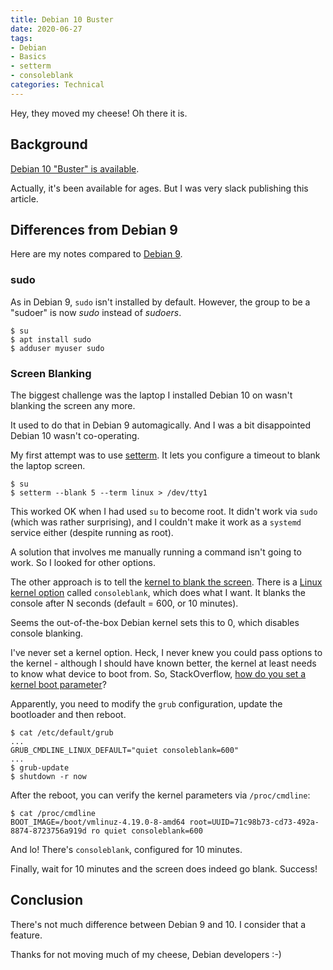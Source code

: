 ```yaml
---
title: Debian 10 Buster
date: 2020-06-27
tags:
- Debian
- Basics
- setterm
- consoleblank
categories: Technical
---
```


Hey, they moved my cheese! Oh there it is.

<!-- more --> 

## Background

[Debian 10 "Buster" is available](https://www.debian.org/News/2020/20200509).

Actually, it's been available for ages. But I was very slack publishing this article.

## Differences from Debian 9

Here are my notes compared to [Debian 9](/2018-12-16/Debian-9.5-Stretch-Basic-Installation.html).

### sudo

As in Debian 9, `sudo` isn't installed by default.
However, the group to be a "sudoer" is now *sudo* instead of *sudoers*.

```
$ su
$ apt install sudo
$ adduser myuser sudo
```

### Screen Blanking

The biggest challenge was the laptop I installed Debian 10 on wasn't blanking the screen any more.

It used to do that in Debian 9 automagically.
And I was a bit disappointed Debian 10 wasn't co-operating.

My first attempt was to use [setterm](https://unix.stackexchange.com/questions/421779/how-to-disable-tty1-and-backlight-using-arch-linux).
It lets you configure a timeout to blank the laptop screen.

```
$ su
$ setterm --blank 5 --term linux > /dev/tty1
```

This worked OK when I had used `su` to become root.
It didn't work via `sudo` (which was rather surprising), and I couldn't make it work as a `systemd` service either (despite running as root).

A solution that involves me manually running a command isn't going to work.
So I looked for other options.

The other approach is to tell the [kernel to blank the screen](https://unix.stackexchange.com/questions/8056/disable-screen-blanking-on-text-console/24412#24412).
There is a [Linux kernel option](https://www.kernel.org/doc/html/v4.14/admin-guide/kernel-parameters.html) called `consoleblank`, which does what I want.
It blanks the console after N seconds (default = 600, or 10 minutes).

Seems the out-of-the-box Debian kernel sets this to 0, which disables console blanking.

I've never set a kernel option.
Heck, I never knew you could pass options to the kernel - although I should have known better, the kernel at least needs to know what device to boot from.
So, StackOverflow, [how do you set a kernel boot parameter](https://askubuntu.com/questions/19486/how-do-i-add-a-kernel-boot-parameter)?

Apparently, you need to modify the `grub` configuration, update the bootloader and then reboot.

```
$ cat /etc/default/grub
...
GRUB_CMDLINE_LINUX_DEFAULT="quiet consoleblank=600"
...
$ grub-update
$ shutdown -r now
```

After the reboot, you can verify the kernel parameters via `/proc/cmdline`:

```
$ cat /proc/cmdline
BOOT_IMAGE=/boot/vmlinuz-4.19.0-8-amd64 root=UUID=71c98b73-cd73-492a-8874-8723756a919d ro quiet consoleblank=600
```

And lo! There's `consoleblank`, configured for 10 minutes.

Finally, wait for 10 minutes and the screen does indeed go blank. Success!


## Conclusion

There's not much difference between Debian 9 and 10.
I consider that a feature.

Thanks for not moving much of my cheese, Debian developers :-)
